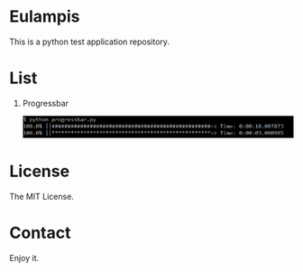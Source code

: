 # Eulampis

This is a python test application repository.

# List

1. Progressbar

    ![screenshot](./screenshot/progressbar.PNG)

# License

The MIT License.

# Contact

Enjoy it.